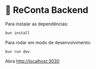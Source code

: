 # 🐷 ReConta Backend

Para instalar as dependências:

```sh
bun install
```

Para rodar em modo de desenvolvimento:

```sh
bun run dev
```

Abra [http://localhost:3030](http://localhost:3030)
